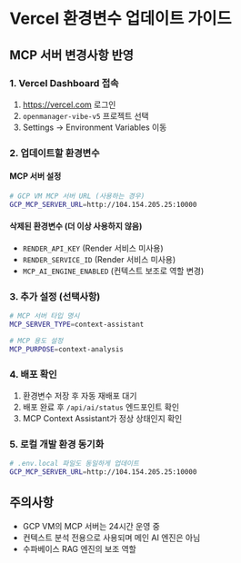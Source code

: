 # Vercel 환경변수 업데이트 가이드

## MCP 서버 변경사항 반영

### 1. Vercel Dashboard 접속

1. https://vercel.com 로그인
2. `openmanager-vibe-v5` 프로젝트 선택
3. Settings → Environment Variables 이동

### 2. 업데이트할 환경변수

#### MCP 서버 설정

```bash
# GCP VM MCP 서버 URL (사용하는 경우)
GCP_MCP_SERVER_URL=http://104.154.205.25:10000
```

#### 삭제된 환경변수 (더 이상 사용하지 않음)

- `RENDER_API_KEY` (Render 서비스 미사용)
- `RENDER_SERVICE_ID` (Render 서비스 미사용)
- `MCP_AI_ENGINE_ENABLED` (컨텍스트 보조로 역할 변경)

### 3. 추가 설정 (선택사항)

```bash
# MCP 서버 타입 명시
MCP_SERVER_TYPE=context-assistant

# MCP 용도 설정
MCP_PURPOSE=context-analysis
```

### 4. 배포 확인

1. 환경변수 저장 후 자동 재배포 대기
2. 배포 완료 후 `/api/ai/status` 엔드포인트 확인
3. MCP Context Assistant가 정상 상태인지 확인

### 5. 로컬 개발 환경 동기화

```bash
# .env.local 파일도 동일하게 업데이트
GCP_MCP_SERVER_URL=http://104.154.205.25:10000
```

## 주의사항

- GCP VM의 MCP 서버는 24시간 운영 중
- 컨텍스트 분석 전용으로 사용되며 메인 AI 엔진은 아님
- 수파베이스 RAG 엔진의 보조 역할
